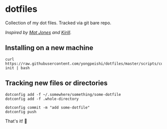 # dotfiles
Collection of my dot files. Tracked via git bare repo.

_Inspired by [Mat Jones](https://mjones44.medium.com/storing-dotfiles-in-a-git-repository-53f765c0005d) and [Kirill](https://coffeeaddict.dev/how-to-manage-dotfiles-with-git-bare-repo/)._

## Installing on a new machine
```
curl https://raw.githubusercontent.com/yongpeishi/dotfiles/master/scripts/config-init | bash
```

## Tracking new files or directories
```
dotconfig add -f ~/.somewhere/something/some-dotfile
dotconfig add -f .whole-directory

dotconfig commit -m "add some-dotfile"
dotconfig push
```

That's it! 🎉
